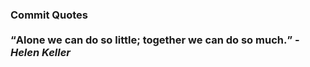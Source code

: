 ### Commit Quotes <br> <br> <q>Alone we can do so little; together we can do so much.</q> -<em>Helen Keller</em>
